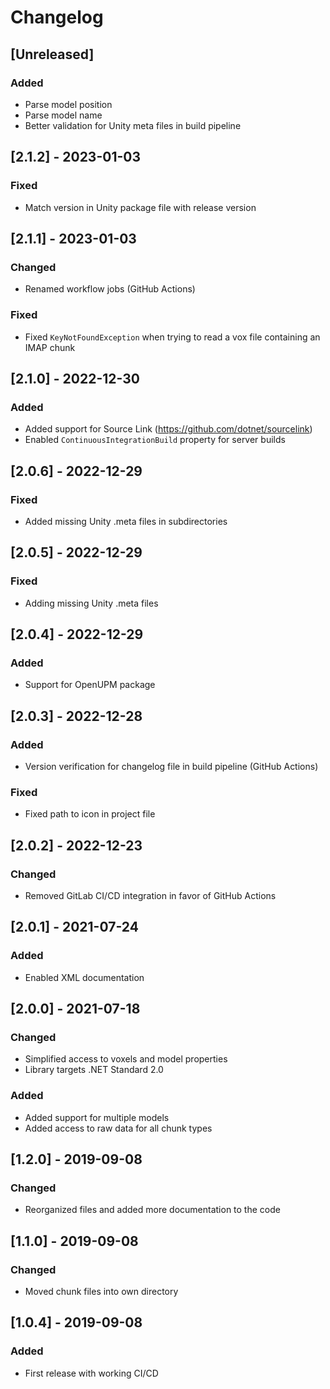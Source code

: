 # Changelog

<!--
All notable changes to this project will be documented in this file.

The format is based on [Keep a Changelog](https://keepachangelog.com/en/1.0.0/),
and this project adheres to [Semantic Versioning](https://semver.org/spec/v2.0.0.html).
-->

## [Unreleased]

### Added

- Parse model position
- Parse model name
- Better validation for Unity meta files in build pipeline

## [2.1.2] - 2023-01-03

### Fixed

- Match version in Unity package file with release version

## [2.1.1] - 2023-01-03

### Changed

- Renamed workflow jobs (GitHub Actions)

### Fixed

- Fixed `KeyNotFoundException` when trying to read a vox file containing an IMAP chunk

## [2.1.0] - 2022-12-30

### Added

- Added support for Source Link (https://github.com/dotnet/sourcelink)
- Enabled `ContinuousIntegrationBuild` property for server builds

## [2.0.6] - 2022-12-29

### Fixed

- Added missing Unity .meta files in subdirectories

## [2.0.5] - 2022-12-29

### Fixed

- Adding missing Unity .meta files

## [2.0.4] - 2022-12-29

### Added

- Support for OpenUPM package

## [2.0.3] - 2022-12-28

### Added

- Version verification for changelog file in build pipeline (GitHub Actions)

### Fixed

- Fixed path to icon in project file

## [2.0.2] - 2022-12-23

### Changed

- Removed GitLab CI/CD integration in favor of GitHub Actions

## [2.0.1] - 2021-07-24

### Added

- Enabled XML documentation

## [2.0.0] - 2021-07-18

### Changed

- Simplified access to voxels and model properties
- Library targets .NET Standard 2.0

### Added

- Added support for multiple models
- Added access to raw data for all chunk types

## [1.2.0] - 2019-09-08

### Changed

- Reorganized files and added more documentation to the code

## [1.1.0] - 2019-09-08

### Changed

- Moved chunk files into own directory

## [1.0.4] - 2019-09-08

### Added

- First release with working CI/CD
